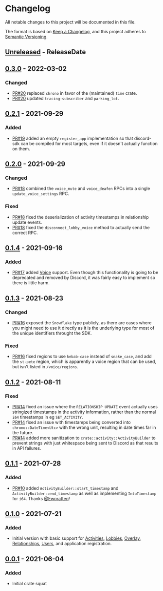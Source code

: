 # Changelog

All notable changes to this project will be documented in this file.

The format is based on [Keep a Changelog](https://keepachangelog.com/en/1.0.0/),
and this project adheres to [Semantic Versioning](https://semver.org/spec/v2.0.0.html).

<!-- markdownlint-disable blanks-around-headers no-duplicate-header blanks-around-lists -->

<!-- next-header -->
## [Unreleased] - ReleaseDate
## [0.3.0] - 2022-03-02
### Changed
- [PR#20](https://github.com/EmbarkStudios/discord-sdk/pull/20) replaced `chrono` in favor of the (maintained) `time` crate.
- [PR#20](https://github.com/EmbarkStudios/discord-sdk/pull/20) updated `tracing-subscriber` and `parking_lot`.

## [0.2.1] - 2021-09-29
### Added
- [PR#19](https://github.com/EmbarkStudios/discord-sdk/pull/19) added an empty `register_app` implementation so that discord-sdk can be compiled for most targets, even if it doesn't actually function on them.

## [0.2.0] - 2021-09-29
### Changed
- [PR#18](https://github.com/EmbarkStudios/discord-sdk/pull/18/files#diff-63746a89ece2f6f7c95c84f99391f83a19ba24ca9825c5d993708ff60069a298) combined the `voice_mute` and `voice_deafen` RPCs into a single `update_voice_settings` RPC.

### Fixed
- [PR#18](https://github.com/EmbarkStudios/discord-sdk/pull/18/files#diff-9a3c0ce63dd7af5cdc3486b6e68ea8c098d855cfeccd72c6c66c69a069b31022) fixed the deserialization of activity timestamps in relationship update events.
- [PR#18](https://github.com/EmbarkStudios/discord-sdk/pull/18/files#diff-30f15d38fcb3d2d1714f1501c5520975acb8e72cf1ca62b7ca024fdb2a7267fb) fixed the `disconnect_lobby_voice` method to actually send the correct RPC.

## [0.1.4] - 2021-09-16
### Added
- [PR#17](https://github.com/EmbarkStudios/discord-sdk/pull/17) added [Voice](https://discord.com/developers/docs/game-sdk/discord-voice) support. Even though this functionality is going to be deprecated and removed by Discord, it was fairly easy to implement so there is little harm.

## [0.1.3] - 2021-08-23
### Changed
- [PR#16](https://github.com/EmbarkStudios/discord-sdk/pull/16) exposed the `Snowflake` type publicly, as there are cases where you might need to use it directly as it is the underlying type for most of the unique identifiers throught the SDK.

### Fixed
- [PR#16](https://github.com/EmbarkStudios/discord-sdk/pull/16) fixed regions to use `kebab-case` instead of `snake_case`, and add the `st-pete` region, which is apparently a voice region that can be used, but isn't listed in `/voice/regions`.

## [0.1.2] - 2021-08-11
### Fixed
- [PR#14](https://github.com/EmbarkStudios/discord-sdk/pull/14) fixed an issue where the `RELATIONSHIP_UPDATE` event actually uses stringized timestamps in the activity information, rather than the normal `i64` timestamps in eg `SET_ACTIVITY`.
- [PR#14](https://github.com/EmbarkStudios/discord-sdk/pull/14) fixed an issue with timestamps being converted into `chrono::DateTime<Utc>` with the wrong unit, resulting in date times far in the future.
- [PR#14](https://github.com/EmbarkStudios/discord-sdk/pull/14) added more sanitization to `crate::activity::ActivityBuilder` to prevent strings with just whitespace being sent to Discord as that results in API failures.

## [0.1.1] - 2021-07-28
### Added
- [PR#10](https://github.com/EmbarkStudios/discord-sdk/pull/10) added `ActivityBuilder::start_timestamp` and `ActivityBuilder::end_timestamp` as well as implementing `IntoTimestamp` for `i64`. Thanks [@Ewpratten](https://github.com/Ewpratten)!

## [0.1.0] - 2021-07-21
### Added
- Initial version with basic support for [Activities](https://discord.com/developers/docs/game-sdk/activities), [Lobbies](https://discord.com/developers/docs/game-sdk/lobbies), [Overlay](https://discord.com/developers/docs/game-sdk/overlay), [Relationships](https://discord.com/developers/docs/game-sdk/relationships), [Users](https://discord.com/developers/docs/game-sdk/users), and application registration.

## [0.0.1] - 2021-06-04
### Added
- Initial crate squat

<!-- next-url -->
[Unreleased]: https://github.com/EmbarkStudios/discord-sdk/compare/0.3.0...HEAD
[0.3.0]: https://github.com/EmbarkStudios/discord-sdk/compare/0.2.1...0.3.0
[0.2.1]: https://github.com/EmbarkStudios/discord-sdk/compare/0.2.0...0.2.1
[0.2.0]: https://github.com/EmbarkStudios/discord-sdk/compare/0.1.4...0.2.0
[0.1.4]: https://github.com/EmbarkStudios/discord-sdk/compare/0.1.3...0.1.4
[0.1.3]: https://github.com/EmbarkStudios/discord-sdk/compare/0.1.2...0.1.3
[0.1.2]: https://github.com/EmbarkStudios/discord-sdk/compare/0.1.1...0.1.2
[0.1.1]: https://github.com/EmbarkStudios/discord-sdk/compare/0.1.0...0.1.1
[0.1.0]: https://github.com/EmbarkStudios/discord-sdk/compare/0.0.1...0.1.0
[0.0.1]: https://github.com/EmbarkStudios/discord-sdk/releases/tag/0.0.1
